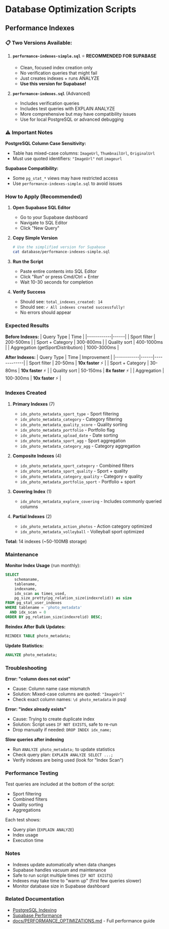 # Database Optimization Scripts

## Performance Indexes

### 📋 Two Versions Available:

1. **`performance-indexes-simple.sql`** ⭐ **RECOMMENDED FOR SUPABASE**
   - Clean, focused index creation only
   - No verification queries that might fail
   - Just creates indexes + runs ANALYZE
   - **Use this version for Supabase!**

2. **`performance-indexes.sql`** (Advanced)
   - Includes verification queries
   - Includes test queries with EXPLAIN ANALYZE
   - More comprehensive but may have compatibility issues
   - Use for local PostgreSQL or advanced debugging

### ⚠️ Important Notes

**PostgreSQL Column Case Sensitivity:**
- Table has mixed-case columns: `ImageUrl`, `ThumbnailUrl`, `OriginalUrl`
- Must use quoted identifiers: `"ImageUrl"` not `imageurl`

**Supabase Compatibility:**
- Some `pg_stat_*` views may have restricted access
- Use `performance-indexes-simple.sql` to avoid issues

### How to Apply (Recommended)

1. **Open Supabase SQL Editor**
   - Go to your Supabase dashboard
   - Navigate to SQL Editor
   - Click "New Query"

2. **Copy Simple Version**
   ```bash
   # Use the simplified version for Supabase
   cat database/performance-indexes-simple.sql
   ```

3. **Run the Script**
   - Paste entire contents into SQL Editor
   - Click "Run" or press Cmd/Ctrl + Enter
   - Wait 10-30 seconds for completion

4. **Verify Success**
   - Should see: `total_indexes_created: 14`
   - Should see: `✓ All indexes created successfully!`
   - No errors should appear

### Expected Results

**Before Indexes:**
| Query Type | Time |
|------------|------|
| Sport filter | 200-500ms |
| Sport + Category | 300-800ms |
| Quality sort | 400-1000ms |
| Aggregation (getSportDistribution) | 1000-3000ms |

**After Indexes:**
| Query Type | Time | Improvement |
|------------|------|-------------|
| Sport filter | 20-50ms | **10x faster** ⚡ |
| Sport + Category | 30-80ms | **10x faster** ⚡ |
| Quality sort | 50-150ms | **8x faster** ⚡ |
| Aggregation | 100-300ms | **10x faster** ⚡ |

### Indexes Created

1. **Primary Indexes** (7)
   - `idx_photo_metadata_sport_type` - Sport filtering
   - `idx_photo_metadata_category` - Category filtering
   - `idx_photo_metadata_quality_score` - Quality sorting
   - `idx_photo_metadata_portfolio` - Portfolio flag
   - `idx_photo_metadata_upload_date` - Date sorting
   - `idx_photo_metadata_sport_agg` - Sport aggregation
   - `idx_photo_metadata_category_agg` - Category aggregation

2. **Composite Indexes** (4)
   - `idx_photo_metadata_sport_category` - Combined filters
   - `idx_photo_metadata_sport_quality` - Sport + quality
   - `idx_photo_metadata_category_quality` - Category + quality
   - `idx_photo_metadata_portfolio_sport` - Portfolio + sport

3. **Covering Index** (1)
   - `idx_photo_metadata_explore_covering` - Includes commonly queried columns

4. **Partial Indexes** (2)
   - `idx_photo_metadata_action_photos` - Action category optimized
   - `idx_photo_metadata_volleyball` - Volleyball sport optimized

**Total:** 14 indexes (~50-100MB storage)

### Maintenance

**Monitor Index Usage** (run monthly):
```sql
SELECT
    schemaname,
    tablename,
    indexname,
    idx_scan as times_used,
    pg_size_pretty(pg_relation_size(indexrelid)) as size
FROM pg_stat_user_indexes
WHERE tablename = 'photo_metadata'
  AND idx_scan = 0
ORDER BY pg_relation_size(indexrelid) DESC;
```

**Reindex After Bulk Updates:**
```sql
REINDEX TABLE photo_metadata;
```

**Update Statistics:**
```sql
ANALYZE photo_metadata;
```

### Troubleshooting

**Error: "column does not exist"**
- Cause: Column name case mismatch
- Solution: Mixed-case columns are quoted: `"ImageUrl"`
- Check exact column names: `\d photo_metadata` in psql

**Error: "index already exists"**
- Cause: Trying to create duplicate index
- Solution: Script uses `IF NOT EXISTS`, safe to re-run
- Drop manually if needed: `DROP INDEX idx_name;`

**Slow queries after indexing**
- Run `ANALYZE photo_metadata;` to update statistics
- Check query plan: `EXPLAIN ANALYZE SELECT ...;`
- Verify indexes are being used (look for "Index Scan")

### Performance Testing

Test queries are included at the bottom of the script:
- Sport filtering
- Combined filters
- Quality sorting
- Aggregations

Each test shows:
- Query plan (`EXPLAIN ANALYZE`)
- Index usage
- Execution time

### Notes

- Indexes update automatically when data changes
- Supabase handles vacuum and maintenance
- Safe to run script multiple times (`IF NOT EXISTS`)
- Indexes may take time to "warm up" (first few queries slower)
- Monitor database size in Supabase dashboard

### Related Documentation

- [PostgreSQL Indexing](https://www.postgresql.org/docs/current/indexes.html)
- [Supabase Performance](https://supabase.com/docs/guides/database/performance)
- [docs/PERFORMANCE_OPTIMIZATIONS.md](../docs/PERFORMANCE_OPTIMIZATIONS.md) - Full performance guide
